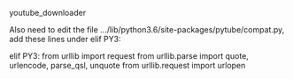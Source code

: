 youtube_downloader

Also need to edit the file .../lib/python3.6/site-packages/pytube/compat.py, add these lines under elif PY3:

elif PY3:
    from urllib import request
    from urllib.parse import quote, urlencode, parse_qsl, unquote
    from urllib.request import urlopen
